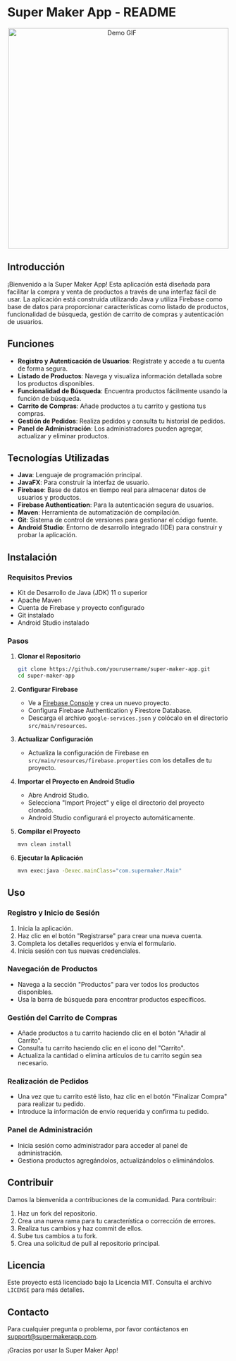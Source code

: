 # Super Maker App - README
<p align="center">
  <img src="https://i.imgur.com/unwgorA.gif" alt="Demo GIF" width="500" height="500">
</p>

## Introducción

¡Bienvenido a la Super Maker App! Esta aplicación está diseñada para facilitar la compra y venta de productos a través de una interfaz fácil de usar. La aplicación está construida utilizando Java y utiliza Firebase como base de datos para proporcionar características como listado de productos, funcionalidad de búsqueda, gestión de carrito de compras y autenticación de usuarios.

## Funciones

- **Registro y Autenticación de Usuarios**: Regístrate y accede a tu cuenta de forma segura.
- **Listado de Productos**: Navega y visualiza información detallada sobre los productos disponibles.
- **Funcionalidad de Búsqueda**: Encuentra productos fácilmente usando la función de búsqueda.
- **Carrito de Compras**: Añade productos a tu carrito y gestiona tus compras.
- **Gestión de Pedidos**: Realiza pedidos y consulta tu historial de pedidos.
- **Panel de Administración**: Los administradores pueden agregar, actualizar y eliminar productos.

## Tecnologías Utilizadas

- **Java**: Lenguaje de programación principal.
- **JavaFX**: Para construir la interfaz de usuario.
- **Firebase**: Base de datos en tiempo real para almacenar datos de usuarios y productos.
- **Firebase Authentication**: Para la autenticación segura de usuarios.
- **Maven**: Herramienta de automatización de compilación.
- **Git**: Sistema de control de versiones para gestionar el código fuente.
- **Android Studio**: Entorno de desarrollo integrado (IDE) para construir y probar la aplicación.

## Instalación

### Requisitos Previos

- Kit de Desarrollo de Java (JDK) 11 o superior
- Apache Maven
- Cuenta de Firebase y proyecto configurado
- Git instalado
- Android Studio instalado

### Pasos

1. **Clonar el Repositorio**
    ```bash
    git clone https://github.com/yourusername/super-maker-app.git
    cd super-maker-app
    ```

2. **Configurar Firebase**
    - Ve a [Firebase Console](https://console.firebase.google.com/) y crea un nuevo proyecto.
    - Configura Firebase Authentication y Firestore Database.
    - Descarga el archivo `google-services.json` y colócalo en el directorio `src/main/resources`.

3. **Actualizar Configuración**
    - Actualiza la configuración de Firebase en `src/main/resources/firebase.properties` con los detalles de tu proyecto.

4. **Importar el Proyecto en Android Studio**
    - Abre Android Studio.
    - Selecciona "Import Project" y elige el directorio del proyecto clonado.
    - Android Studio configurará el proyecto automáticamente.

5. **Compilar el Proyecto**
    ```bash
    mvn clean install
    ```

6. **Ejecutar la Aplicación**
    ```bash
    mvn exec:java -Dexec.mainClass="com.supermaker.Main"
    ```

## Uso

### Registro y Inicio de Sesión

1. Inicia la aplicación.
2. Haz clic en el botón "Registrarse" para crear una nueva cuenta.
3. Completa los detalles requeridos y envía el formulario.
4. Inicia sesión con tus nuevas credenciales.

### Navegación de Productos

- Navega a la sección "Productos" para ver todos los productos disponibles.
- Usa la barra de búsqueda para encontrar productos específicos.

### Gestión del Carrito de Compras

- Añade productos a tu carrito haciendo clic en el botón "Añadir al Carrito".
- Consulta tu carrito haciendo clic en el icono del "Carrito".
- Actualiza la cantidad o elimina artículos de tu carrito según sea necesario.

### Realización de Pedidos

- Una vez que tu carrito esté listo, haz clic en el botón "Finalizar Compra" para realizar tu pedido.
- Introduce la información de envío requerida y confirma tu pedido.

### Panel de Administración

- Inicia sesión como administrador para acceder al panel de administración.
- Gestiona productos agregándolos, actualizándolos o eliminándolos.

## Contribuir

Damos la bienvenida a contribuciones de la comunidad. Para contribuir:

1. Haz un fork del repositorio.
2. Crea una nueva rama para tu característica o corrección de errores.
3. Realiza tus cambios y haz commit de ellos.
4. Sube tus cambios a tu fork.
5. Crea una solicitud de pull al repositorio principal.

## Licencia

Este proyecto está licenciado bajo la Licencia MIT. Consulta el archivo `LICENSE` para más detalles.

## Contacto

Para cualquier pregunta o problema, por favor contáctanos en support@supermakerapp.com.

¡Gracias por usar la Super Maker App!
